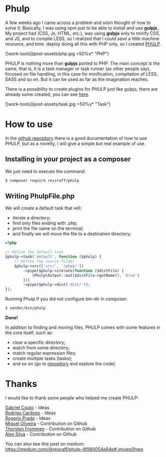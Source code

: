 # Phulp

A few weeks ago I came across a problem and soon thought of how to solve it; Basically, I was using npm just to be able to install and use **gulpjs**. My project had (CSS, Js, HTML, etc.), was using **gulpjs** only to minify CSS, and JS, and to compile LESS, so I realized that I could save a little machine resource, and time. deploy doing all this with PHP only, so I created <a href="https://reisraff.github.io/phulp/" target="_blank">PHULP</a>.

![work-tools](post-assets/php.jpg =50%x* "PHP")

PHULP is nothing more than **gulpjs** ported to PHP. The main concept is the same, that is, it is a task manager or task runner (as other people say), focused on file handling, in this case for minification, compilation of LESS, SASS and so on. But it can be used as far as the imagination reaches.

There is a possibility to create plugins for PHULP just like gulpjs, there are already some created, you can see <a href="https://reisraff.github.io/phulp/plugins" target="_blank">here</a>.

![work-tools](post-assets/task.jpg =50%x* "Task")

# How to use

In the <a href="https://github.com/reisraff/phulp" target="_blank">github repository</a> there is a good documentation of how to use PHULP, but as a novelty, I will give a simple but real example of use.

## Installing in your project as a composer

We just need to execute the command:

```bash
$ composer require reisraff/phulp
```

## Writing PhulpFile.php

We will create a default task that will:
- iterate a directory;
- find only files ending with .php;
- print the file name on the terminal;
- and finally we will move the file to a destination directory;

```php
<?php

// Define the default task
$phulp->task('default', function ($phulp) {
    // Define the source folder
    $phulp->src(['src/', '/php$/'])
        ->pipe($phulp->iterate(function ($distFile) {
            \Phulp\Output::out($distFile->getName(), 'blue')
        }))
        ->pipe($phulp->dist('dist/'));
});
```

Running Phulp If you did not configure bin-dir in composer:

```bash
$ vendor/bin/phulp
```

**Done!**

In addition to finding and moving files, PHULP comes with some features in the core itself, such as:

- clear a specific directory;
- watch from some directory;
- match regular expression files;
- create multiple tasks (tasks);
- and so on (go to <a href="https://github.com/reisraff/phulp" target="_blank">repository</a> and explore the code).

# Thanks

I would like to thank some people who helped me create PHULP:

<a href="https://twitter.com/gabrielrcouto/" target="_blank">Gabriel Couto</a> - Ideas<br />
<a href="https://twitter.com/pokemaobr" target="_blank">Rodrigo Cardoso</a> - Ideas<br />
<a href="https://twitter.com/rogeriopradoj" target="_blank">Rogerio Prado</a> - Ideas<br />
<a href="https://github.com/oliveiramiguel" target="_blank">Miguel Oliveira</a> - Contribution on Github<br />
<a href="https://github.com/tfrommen" target="_blank">Thorsten Frommen</a> - Contribution on Github<br />
<a href="https://github.com/alexmsilva" target="_blank">Alex Silva</a> - Contribution on Github<br />


You can also see this post on medium: <a href="https://medium.com/@reisraff/phulp-4f980054e84e#.jmuwo0hwq" target="_blank">https://medium.com/@reisraff/phulp-4f980054e84e#.jmuwo0hwq</a>
